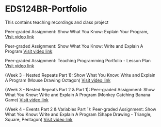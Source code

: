 # EDS124BR-Portfolio
This contains teaching recordings and class project

Peer-graded Assignment: Show What You Know: Explain Your Program, [Visit video link](https://youtu.be/j_GQcMO77HQ)

Peer-graded Assignment: Show What You Know: Write and Explain A Program [Visit video link](https://youtu.be/-te1ed-ymTY)

Peer-graded Assignment: Teaching Programming Portfolio - Lesson Plan [Visit video link](https://youtu.be/o72rDvKl5CA)

(Week 3 - Nested Repeats Part 1): Show What You Know: Write and Explain A Program (Mouse Drawing Octagon) [Visit video link](https://youtu.be/DkU-Vep_W4c)

(Week 3 - Nested Repeats Part 2 & Part 1): Peer-graded Assignment: Show What You Know: Write and Explain A Program (Monkey Catching Banana Game) [Visit video link](https://youtu.be/nNIALOGIJuY)

(Week 4 - Events Part 2 & Variables Part 1): Peer-graded Assignment: Show What You Know: Write and Explain A Program (Shape Drawing - Triangle, Square, Pentagon) [Visit video link](https://youtu.be/wsMKxuAlvn0)
